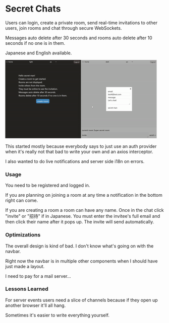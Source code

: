 # Secret Chats

Users can login, create a private room, send real-time invitations to other users, join rooms and chat through secure WebSockets.

Messages auto delete after 30 seconds and rooms auto delete after 10 seconds if no one is in them.

Japanese and English available.

![](https://github.com/TravyTheDev/personal-site/raw/main/public/images/private-chats.gif?raw=true)

This started mostly because everybody says to just use an auth provider when it's really not that bad to write your own and an axios interceptor. 

I also wanted to do live notifications and server side i18n on errors.

### Usage

You need to be registered and logged in.

If you are planning on joining a room at any time a notification in the bottom right can come.

If you are creating a room a room can have any name. Once in the chat click "invite" or "招待" if in Japanese. You must enter the invitee's full email and then click their name after it pops up. The invite will send automatically.

### Optimizations

The overall design is kind of bad. I don't know what's going on with the navbar. 

Right now the navbar is in multiple other components when I should have just made a layout.

I need to pay for a mail server...

### Lessons Learned

For server events users need a slice of channels because if they open up another browser it'll all hang.

Sometimes it's easier to write everything yourself.